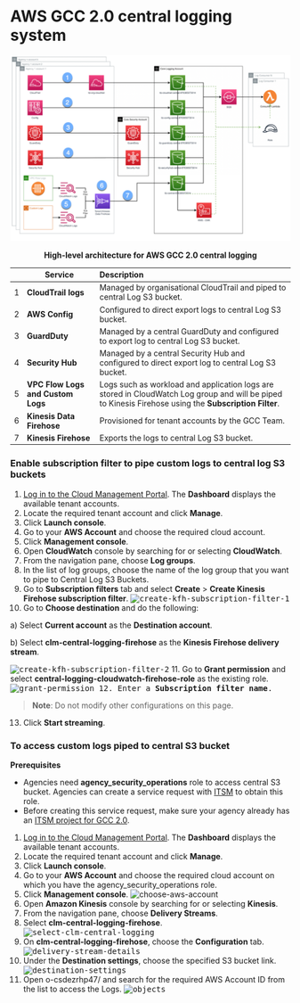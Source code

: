 # AWS GCC 2.0 central logging system

<!--Following is the high-level architecture diagram of AWS GCC 2.0 central logging system.-->

<kbd>![central-log-architecture-diagram-aws](/gcc-central-logging-system/images/central-log-aws-architecture-diagram-numbered.png)</kbd>



<figcaption align = "center"><b>High-level architecture for AWS GCC 2.0 central logging</b></figcaption>



|| Service| Description|
| --- | ------------- |:-------------|
| 1 | **CloudTrail logs** | Managed by organisational CloudTrail and piped to central Log S3 bucket.|
| 2 | **AWS Config** | Configured to direct export logs to central Log S3 bucket. |
| 3 | **GuardDuty** | Managed by a central GuardDuty and configured to export log to central Log S3 bucket.|
| 4 | **Security Hub** | Managed by a central Security Hub and configured to direct export log to central Log S3 bucket.|
| 5 | **VPC Flow Logs and Custom Logs** | Logs such as workload and application logs are stored in CloudWatch Log group and will be piped to Kinesis Firehose using the **Subscription Filter**. |
| 6 | **Kinesis Data Firehose**| Provisioned for tenant accounts by the GCC Team. |
| 7  | **Kinesis Firehose** | Exports the logs to central Log S3 bucket.|

### Enable subscription filter to pipe custom logs to central log S3 buckets

1.	[Log in to the Cloud Management Portal](log-in-to-cmp). The **Dashboard** displays the available tenant accounts.
2.	Locate the required tenant account and click **Manage**.
3.	Click **Launch console**.
4.	Go to your **AWS Account** and choose the required cloud account.
5.	Click **Management console**.
6.	Open **CloudWatch** console by searching for or selecting **CloudWatch**.
7.	From the navigation pane, choose **Log groups**.
8.	In the list of log groups, choose the name of the log group that you want to pipe to Central Log S3 Buckets.
9.	Go to **Subscription filters** tab and select **Create** > **Create Kinesis Firehose subscription filter**.
<kbd>![create-kfh-subscription-filter-1](/images/create-kinesis-firehose-subscription-filter.png)</kbd>
10.	Go to **Choose destination** and do the following:

  a)	Select **Current account** as the **Destination account**.

  b)	Select **clm-central-logging-firehose** as the **Kinesis Firehose delivery stream**.

<kbd>![create-kfh-subscription-filter-2](/images/create-kinesis-firehose-subscription-filter-2.png)</kbd>
11.	Go to **Grant permission** and select **central-logging-cloudwatch-firehose-role** as the existing role.
<kbd>![grant-permission](/images/grant-permission.png)
12. Enter a **Subscription filter name**.

> **Note**:
> Do not modify other configurations on this page.  

13.	Click **Start streaming**.

### To access custom logs piped to central S3 bucket

**Prerequisites**

- Agencies need **agency_security_operations** role to access central S3 bucket. Agencies can create a service request with [ITSM](https://itsm.sgnet.gov.sg/sp3) to obtain this role.
- Before creating this service request, make sure your agency already has an [ITSM project for GCC 2.0](support/create-itsm-project).

1.	[Log in to the Cloud Management Portal](log-in-to-cmp). The **Dashboard** displays the available tenant accounts.
2.	Locate the required tenant account and click **Manage**.
3.	Click **Launch console**.
4.	Go to your **AWS Account** and choose the required cloud account on which you have the agency_security_operations role.
5.	Click **Management console**.
![choose-aws-account](/images/choose-aws-account.png)</kbd>
6.	Open **Amazon Kinesis** console by searching for or selecting **Kinesis**.
7.	From the navigation pane, choose **Delivery Streams**.
8.	Select **clm-central-logging-firehose**.
<kbd>![select-clm-central-logging](/images/select-clm-central-logging.png)</kbd>
9. On **clm-central-logging-firehose**, choose the **Configuration** tab.
<kbd>![delivery-stream-details](/images/delivery-stream-details.png)</kbd>
10.	Under the **Destination settings**, choose the specified S3 bucket link.
<kbd>![destination-settings](/images/destination-settings.png)</kbd>
11.	Open o-csdezrhp47/ and search for the required AWS Account ID from the list to access the Logs.
<kbd>![objects](/images/objects.png)</kbd>
